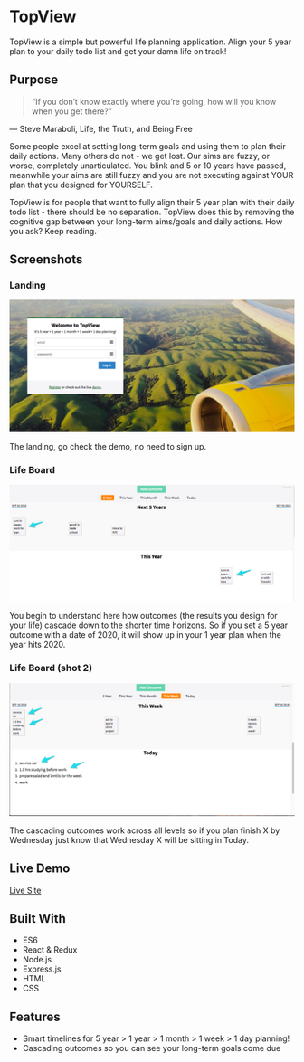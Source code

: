 # TopView
TopView is a simple but powerful life planning application. Align your 5 year plan to your daily todo list and get your damn life on track! 

## Purpose 

>“If you don’t know exactly where you’re going, how will you know when you get there?”

― Steve Maraboli, Life, the Truth, and Being Free

Some people excel at setting long-term goals and using them to plan their daily actions. Many others do not - we get lost. Our aims are fuzzy, or worse, completely unarticulated. You blink and 5 or 10 years have passed, meanwhile your aims are still fuzzy and you are not executing against YOUR plan that you designed for YOURSELF. 

TopView is for people that want to fully align their 5 year plan with their daily todo list - there should be no separation. TopView does this by removing the cognitive gap between your long-term aims/goals and daily actions. How you ask? Keep reading.

## Screenshots 

### Landing
![image](https://github.com/jtontiwith/long-game-client/blob/master/imgs/TopView_Landing_Screen.png)

The landing, go check the demo, no need to sign up.

### Life Board
![image](https://github.com/jtontiwith/long-game-client/blob/master/imgs/TopView_5yr_1yr_img.png)

You begin to understand here how outcomes (the results you design for your life) cascade down to the shorter time horizons. So if you set a 5 year outcome with a date of 2020, it will show up in your 1 year plan when the year hits 2020.

### Life Board (shot 2)
![image](https://github.com/jtontiwith/long-game-client/blob/master/imgs/TopView_Week_Day.png)

The cascading outcomes work across all levels so if you plan finish X by Wednesday just know that Wednesday X will be sitting in Today.

## Live Demo 

[Live Site](https://top-view.herokuapp.com/)

## Built With 

* ES6
* React & Redux
* Node.js
* Express.js
* HTML
* CSS

## Features 

* Smart timelines for 5 year > 1 year > 1 month > 1 week > 1 day planning!
* Cascading outcomes so you can see your long-term goals come due

